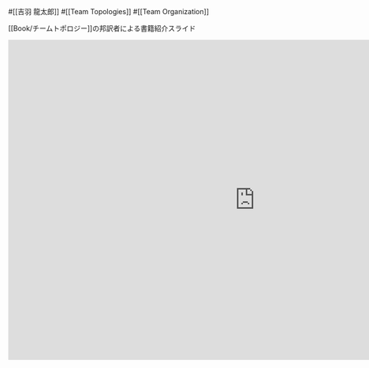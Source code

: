 #[[吉羽 龍太郎]] #[[Team Topologies]] #[[Team Organization]]

[[Book/チームトポロジー]]の邦訳者による書籍紹介スライド

<iframe scrolling="no" frameborder="no" width="1000" height="650" src="https://slide.meguro.ryuzee.com/html_player/109?prefix=jsbe97a889fc13e7fa6e6b08aaf023c96a"></iframe>
